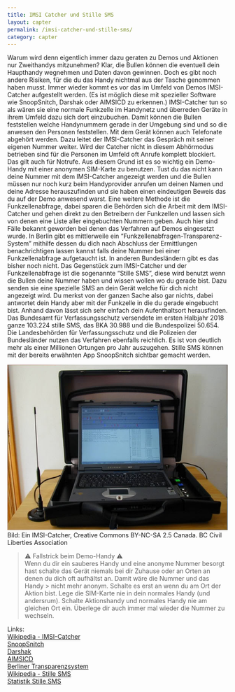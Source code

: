 ```yaml
---
title: IMSI Catcher und Stille SMS
layout: capter
permalink: /imsi-catcher-und-stille-sms/
category: capter
---
```

Warum wird denn eigentlich immer dazu geraten zu Demos und Aktionen nur Zweithandys mitzunehmen?
Klar, die Bullen können die eventuell dein Haupthandy wegnehmen und Daten davon gewinnen. Doch es gibt noch andere Risiken, für die du das Handy nichtmal aus der Tasche genommen haben musst. Immer wieder kommt es vor das im Umfeld von Demos IMSI-Catcher aufgestellt werden. (Es ist möglich diese mit spezieller Software wie SnoopSnitch, Darshak oder AIMSICD zu erkennen.) IMSI-Catcher tun so als wären sie eine normale Funkzelle im Handynetz und überreden Geräte in ihrem Umfeld dazu sich dort einzubuchen.
Damit können die Bullen feststellen welche Handynummern gerade in der Umgebung sind und so die anwesen den Personen feststellen. Mit dem Gerät können auch Telefonate abgehört werden. Dazu leitet der IMSI-Catcher das Gespräch mit seiner eigenen Nummer weiter. Wird der Catcher nicht in diesem Abhörmodus betrieben sind für die Personen im Umfeld oft Anrufe komplett blockiert. 
Das gilt auch für Notrufe. Aus diesem Grund ist es so wichtig ein Demo-Handy mit einer anonymen SIM-Karte zu benutzen. Tust du das nicht kann deine Nummer mit dem IMSI-Catcher angezeigt werden und die Bullen müssen nur noch kurz beim Handyprovider anrufen um deinen Namen und deine Adresse herauszufinden und sie haben einen eindeutigen Beweis das du auf der Demo anwesend warst. Eine weitere Methode ist die Funkzellenabfrage, dabei sparen die Behörden sich die Arbeit mit dem IMSI-Catcher und gehen direkt zu den Betreibern der Funkzellen und lassen sich von denen eine Liste aller eingebuchten Nummern geben. Auch hier sind Fälle bekannt geworden bei denen das Verfahren auf Demos eingesetzt wurde. In Berlin gibt es mittlerweile ein “Funkzellenabfragen-Transparenz-System” mithilfe dessen du dich nach Abschluss der Ermittlungen benachrichtigen lassen kannst falls deine Nummer bei einer Funkzellenabfrage aufgetaucht ist. In anderen Bundesländern gibt es das bisher noch nicht. Das Gegenstück zum IMSI-Catcher und der Funkzellenabfrage ist die sogenannte “Stille SMS”, diese wird benutzt wenn die Bullen deine Nummer haben und wissen wollen wo du gerade bist. Dazu senden sie eine spezielle SMS an dein Gerät welche für dich nicht angezeigt wird. Du merkst von der ganzen Sache also gar nichts, dabei antwortet dein Handy aber mit der Funkzelle in die du gerade eingebucht bist. Anhand davon lässt sich sehr einfach dein Aufenthaltsort herausfinden. Das Bundesamt für Verfassungsschutz versendete im ersten Halbjahr 2018 ganze 103.224 stille SMS, das BKA 30.988 und die Bundespolizei 50.654. Die Landesbehörden für Verfassungsschutz und die Polizeien der Bundesländer nutzen das Verfahren ebenfalls reichlich. Es ist von deutlich mehr als einer Millionen Ortungen pro Jahr auszugehen. Stille SMS können mit der bereits erwähnten App SnoopSnitch sichtbar gemacht werden.

![](/assets/posts/imsi-catcher.jpg)<br>
Bild: Ein IMSI-Catcher, Creative Commons BY-NC-SA 2.5 Canada. BC Civil Liberties Association

> ⚠ Fallstrick beim Demo-Handy ⚠<br>
> Wenn du dir ein sauberes Handy und eine anonyme Nummer besorgt hast schalte das Gerät niemals bei dir Zuhause oder an Orten an denen du dich oft aufhältst an. Damit wäre die Nummer und das Handy > nicht mehr anonym. Schalte es erst an wenn du am Ort der Aktion bist. Lege die SIM-Karte nie in dein normales Handy (und andersrum). Schalte Aktionshandy und normales Handy nie am gleichen Ort ein. 
> Überlege dir auch immer mal wieder die Nummer zu wechseln.

Links:<br>
[Wikipedia - IMSI-Catcher](https://de.wikipedia.org/wiki/IMSI-Catcher)<br>
[SnoopSnitch](https://opensource.srlabs.de/projects/snoopsnitch)<br>
[Darshak](https://github.com/darshakframework/darshak)<br>
[AIMSICD](https://cellularprivacy.github.io/Android-IMSI-Catcher-Detector/)<br>
[Berliner Transparenzsystem](https://fts.berlin.de/)<br>
[Wikipedia - Stille SMS](https://de.wikipedia.org/wiki/Stille_SMS)<br>
[Statistik Stille SMS](https://netzpolitik.org/2018/halbjahreswerte-fuer-stille-sms-imsi-catcher-und-funkzellenabfragen/)<br>
